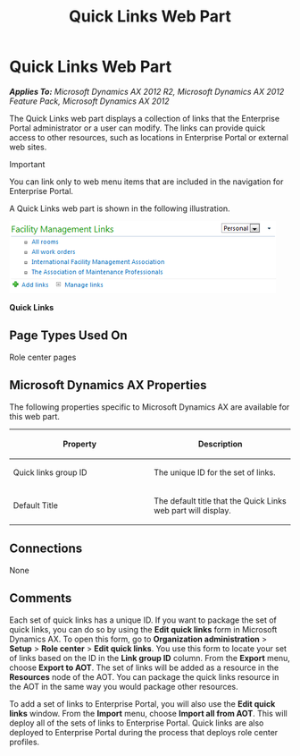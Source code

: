 ﻿---
title: Quick Links Web Part
TOCTitle: Quick Links
ms:assetid: bb8484a2-5bbd-4f91-bf07-88e695445445
ms:mtpsurl: https://msdn.microsoft.com/en-us/library/Cc618354(v=AX.60)
ms:contentKeyID: 35246126
ms.date: 11/07/2012
mtps_version: v=AX.60
---

# Quick Links Web Part 


_**Applies To:** Microsoft Dynamics AX 2012 R2, Microsoft Dynamics AX 2012 Feature Pack, Microsoft Dynamics AX 2012_

The Quick Links web part displays a collection of links that the Enterprise Portal administrator or a user can modify. The links can provide quick access to other resources, such as locations in Enterprise Portal or external web sites.


> [!IMPORTANT]
> <P>You can link only to web menu items that are included in the navigation for Enterprise Portal.</P>



A Quick Links web part is shown in the following illustration.

![Quick Links](images/Cc618354.EP_QuickLinks(AX.60).gif "Quick Links")

**Quick Links**

## Page Types Used On

Role center pages

## Microsoft Dynamics AX Properties

The following properties specific to Microsoft Dynamics AX are available for this web part.

<table>
<colgroup>
<col style="width: 50%" />
<col style="width: 50%" />
</colgroup>
<thead>
<tr class="header">
<th><p>Property</p></th>
<th><p>Description</p></th>
</tr>
</thead>
<tbody>
<tr class="odd">
<td><p>Quick links group ID</p></td>
<td><p>The unique ID for the set of links.</p></td>
</tr>
<tr class="even">
<td><p>Default Title</p></td>
<td><p>The default title that the Quick Links web part will display.</p></td>
</tr>
</tbody>
</table>


## Connections

None

## Comments

Each set of quick links has a unique ID. If you want to package the set of quick links, you can do so by using the **Edit quick links** form in Microsoft Dynamics AX. To open this form, go to **Organization administration** \> **Setup** \> **Role center** \> **Edit quick links**. You use this form to locate your set of links based on the ID in the **Link group ID** column. From the **Export** menu, choose **Export to AOT**. The set of links will be added as a resource in the **Resources** node of the AOT. You can package the quick links resource in the AOT in the same way you would package other resources.

To add a set of links to Enterprise Portal, you will also use the **Edit quick links** window. From the **Import** menu, choose **Import all from AOT**. This will deploy all of the sets of links to Enterprise Portal. Quick links are also deployed to Enterprise Portal during the process that deploys role center profiles.

